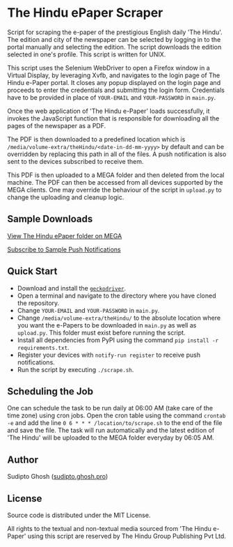 # The Hindu ePaper Scraper

Script for scraping the e-paper of the prestigious English daily 'The Hindu'. The edition and city of the newspaper can be selected by logging in to the portal manually and selecting the edition. The script downloads the edition selected in one's profile. This script is written for UNIX.

This script uses the Selenium WebDriver to open a Firefox window in a Virtual Display, by leveraging Xvfb, and navigates to the login page of The Hindu e-Paper portal. It closes any popup displayed on the login page and proceeds to enter the credentials and submitting the login form. Credentials have to be provided in place of `YOUR-EMAIL` and `YOUR-PASSWORD` in `main.py`.

Once the web application of 'The Hindu e-Paper' loads successfully, it invokes the JavaScript function that is responsible for downloading all the pages of the newspaper as a PDF.

The PDF is then downloaded to a predefined location which is `/media/volume-extra/theHindu/<date-in-dd-mm-yyyy>` by default and can be overridden by replacing this path in all of the files. A push notification is also sent to the devices subscribed to receive them.

This PDF is then uploaded to a MEGA folder and then deleted from the local machine. The PDF can then be accessed from all devices supported by the MEGA clients. One may override the behaviour of the script in `upload.py` to change the uploading and cleanup logic.

## Sample Downloads

[View The Hindu ePaper folder on MEGA](https://mega.nz/folder/GF9Xnbxa#ynPVRk1nT63le5rpA9IxCw)

[Subscribe to Sample Push Notifications](https://notify.run/c/ovzNEOD6IXThQpjN)

## Quick Start

  - Download and install the [`geckodriver`](https://github.com/mozilla/geckodriver/releases).
  - Open a terminal and navigate to the directory where you have cloned the repository.
  - Change `YOUR-EMAIL` and `YOUR-PASSWORD` in `main.py`.
  - Change `/media/volume-extra/theHindu/` to the absolute location where you want the e-Papers to be downloaded in `main.py` as well as `upload.py`. This folder must exist before running the script.
  - Install all dependencies from PyPI using the command `pip install -r requirements.txt`.
  - Register your devices with `notify-run register` to receive push notifications.
  - Run the script by executing `./scrape.sh`.

## Scheduling the Job

One can schedule the task to be run daily at 06:00 AM (take care of the time zone) using cron jobs. Open the cron table using the command `crontab -e` and add the line `0 6 * * * /location/to/scrape.sh` to the end of the file and save the file. The task will run automatically and the latest edition of 'The Hindu' will be uploaded to the MEGA folder everyday by 06:05 AM.

## Author

Sudipto Ghosh ([sudipto.ghosh.pro](https://sudipto.ghosh.pro))

## License

Source code is distributed under the MIT License.

All rights to the textual and non-textual media sourced from 'The Hindu e-Paper' using this script are reserved by The Hindu Group Publishing Pvt Ltd.

